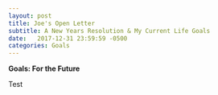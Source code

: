 ```yaml
---
layout: post
title: Joe's Open Letter
subtitle: A New Years Resolution & My Current Life Goals
date:   2017-12-31 23:59:59 -0500
categories: Goals
---
```

**Goals: For the Future**

Test